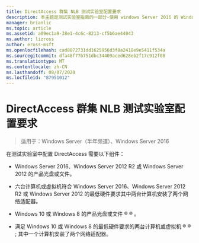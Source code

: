 ```yaml
---
title: DirectAccess 群集 NLB 测试实验室配置要求
description: 本主题是测试实验室指南的一部分-使用 windows Server 2016 的 Windows NLB 在群集中演示 DirectAccess
manager: brianlic
ms.topic: article
ms.assetid: a09ec1a9-38e1-4c6c-8213-cf5b6ae44043
ms.author: lizross
author: eross-msft
ms.openlocfilehash: cad8872731dd1625956d3f8a2418e9e5411f534a
ms.sourcegitcommit: dfa48f77b751dbc34409aced628eb2f17c912f08
ms.translationtype: MT
ms.contentlocale: zh-CN
ms.lasthandoff: 08/07/2020
ms.locfileid: "87951012"
---
```

# <a name="directaccess-cluster-nlb-test-lab-configuration-requirements"></a>DirectAccess 群集 NLB 测试实验室配置要求

>适用于：Windows Server（半年频道）、Windows Server 2016

在测试实验室中配置 DirectAccess 需要以下组件：

-   Windows Server 2016、Windows Server 2012 R2 或 Windows Server 2012 的产品光盘或文件。

-   六台计算机或虚拟机符合 Windows Server 2016、Windows Server 2012 R2 或 Windows Server 2012 的最低硬件要求其中两台计算机安装了两个网络适配器。

-   Windows 10 或 Windows 8 的产品光盘或文件 &reg; &reg; 。

-   满足 Windows 10 或 Windows 8 的最低硬件要求的两台计算机或虚拟机 &reg; &reg; ; 其中一个计算机安装了两个网络适配器。